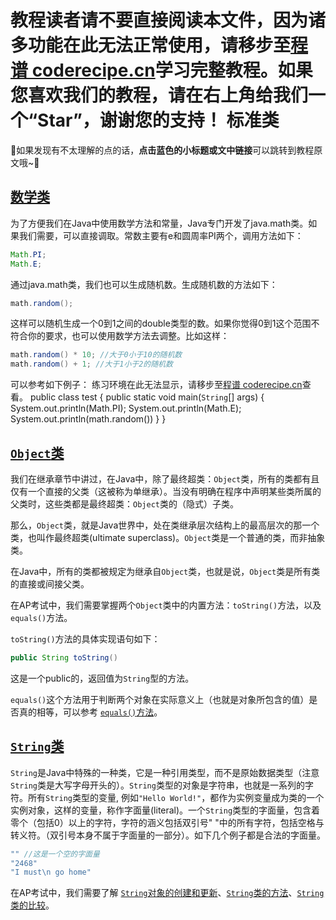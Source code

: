 <notice>教程读者请不要直接阅读本文件，因为诸多功能在此无法正常使用，请移步至[程谱 coderecipe.cn](https://coderecipe.cn/learn/6)学习完整教程。如果您喜欢我们的教程，请在右上角给我们一个“Star”，谢谢您的支持！</notice>
标准类
======

🌟如果发现有不太理解的点的话，**点击蓝色的小标题或文中链接**可以跳转到教程原文哦~🌟

[数学类](https://coderecipe.cn/learn/2/4)
------

为了方便我们在Java中使用数学方法和常量，Java专门开发了java.math类。如果我们需要，可以直接调取。常数主要有e和圆周率PI两个，调用方法如下：

```java
Math.PI;
Math.E;
```

通过java.math类，我们也可以生成随机数。生成随机数的方法如下：

```java
math.random();
```

这样可以随机生成一个0到1之间的double类型的数。如果你觉得0到1这个范围不符合你的要求，也可以使用数学方法去调整。比如这样：

```java
math.random() * 10; //大于0小于10的随机数
math.random() + 1; //大于1小于2的随机数
```

可以参考如下例子：
<lab lang="java" parameters="filename=test.java">
<notice>练习环境在此无法显示，请移步至[程谱 coderecipe.cn](https://coderecipe.cn/learn/6)查看。</notice>
public class test {
   public static void main(`String`[] args) { 
     System.out.println(Math.PI);
     System.out.println(Math.E);
     System.out.println(math.random())
   }
}
</lab>

[`Object`类](https://coderecipe.cn/learn/3/6)
------

我们在继承章节中讲过，在Java中，除了最终超类：`Object`类，所有的类都有且仅有一个直接的父类（这被称为单继承）。当没有明确在程序中声明某些类所属的父类时，这些类都是最终超类：`Object`类的（隐式）子类。

那么，`Object`类，就是Java世界中，处在类继承层次结构上的最高层次的那一个类，也叫作最终超类(ultimate superclass)。`Object`类是一个普通的类，而非抽象类。

在Java中，所有的类都被规定为继承自`Object`类，也就是说，`Object`类是所有类的直接或间接父类。

在AP考试中，我们需要掌握两个`Object`类中的内置方法：`toString()`方法，以及`equals()`方法。

`toString()`方法的具体实现语句如下：
```java
public String toString()
```
这是一个public的，返回值为`String`型的方法。

`equals()`这个方法用于判断两个对象在实际意义上（也就是对象所包含的值）是否真的相等，可以参考 [`equals()`方法](https://coderecipe.cn/learn/3/6#section-`Object`类里的方法)。

[`String`类](https://coderecipe.cn/learn/3/7)
------
`String`是Java中特殊的一种类，它是一种引用类型，而不是原始数据类型（注意`String`类是大写字母开头的）。`String`类型的对象是字符串，也就是一系列的字符。所有`String`类型的变量, 例如`"Hello World!"`，都作为实例变量成为类的一个实例对象，这样的变量，称作字面量(literal)。一个`String`类型的字面量，包含着零个（包括0）以上的字符，字符的涵义包括双引号" "中的所有字符，包括空格与转义符。（双引号本身不属于字面量的一部分）。如下几个例子都是合法的字面量。

```java
"" //这是一个空的字面量
"2468"
"I must\n go home"
```

在AP考试中，我们需要了解 [`String`对象的创建和更新](https://coderecipe.cn/learn/3/7#section-string%E5%AF%B9%E8%B1%A1%E7%9A%84%E5%88%9B%E5%BB%BA%E5%92%8C%E6%9B%B4%E6%96%B0)、[`String`类的方法](https://coderecipe.cn/learn/3/7#section-string%E7%B1%BB%E7%9A%84%E6%96%B9%E6%B3%95)、[`String`类的比较](https://coderecipe.cn/learn/3/7#section-string%E7%B1%BB%E7%9A%84%E6%AF%94%E8%BE%83)。